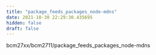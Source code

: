 ```yaml
---
title: "package_feeds_packages_node-mdns"
date: 2021-10-30 22:29:30.435695
hidden: false
draft: false
---
```


bcm27xx/bcm2711/package_feeds_packages_node-mdns

